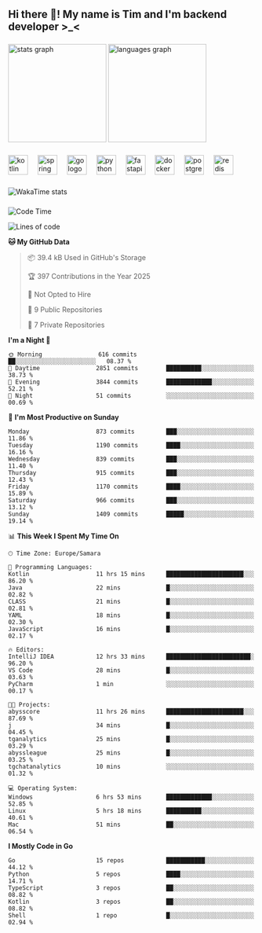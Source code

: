 <h2 align="left">Hi there 👋! My name is Tim and I'm backend developer >_<</h2>

###

<div align="left">
  <img src="https://github-readme-stats-qilm.vercel.app/api?username=intezya&hide_title=false&hide_rank=false&show_icons=true&include_all_commits=true&count_private=true&disable_animations=false&theme=omni&locale=en&hide_border=true&order=1&show=prs_merged&hide=issues" height="200" alt="stats graph"  />
  <img src="https://github-readme-stats-qilm.vercel.app/api/top-langs?username=intezya&locale=en&hide_title=false&layout=donut&langs_count=5&theme=omni&hide_border=true&order=2&exclude_repo=github-readme-stats&hide=mako" height="200" alt="languages graph"  />
</div>

###

<div align="left">
  <img src="https://img.shields.io/badge/Kotlin-7F52FF?logo=kotlin&logoColor=white&style=for-the-badge" height="40" alt="kotlin logo"  />
  <img width="12" />
  <img src="https://img.shields.io/badge/Spring-6DB33F?logo=spring&logoColor=black&style=for-the-badge" height="40" alt="spring logo"  />
  <img width="12" />
  <img src="https://img.shields.io/badge/Go-00ADD8?logo=go&logoColor=white&style=for-the-badge" height="40" alt="go logo"  />
  <img width="12" />
  <img src="https://img.shields.io/badge/Python-3776AB?logo=python&logoColor=white&style=for-the-badge" height="40" alt="python logo"  />
  <img width="12" />
  <img src="https://img.shields.io/badge/FastAPI-009688?logo=fastapi&logoColor=white&style=for-the-badge" height="40" alt="fastapi logo"  />
  <img width="12" />
  <img src="https://img.shields.io/badge/Docker-2496ED?logo=docker&logoColor=white&style=for-the-badge" height="40" alt="docker logo"  />
  <img width="12" />
  <img src="https://img.shields.io/badge/PostgreSQL-4169E1?logo=postgresql&logoColor=white&style=for-the-badge" height="40" alt="postgresql logo"  />
  <img width="12" />
  <img src="https://img.shields.io/badge/Redis-DC382D?logo=redis&logoColor=white&style=for-the-badge" height="40" alt="redis logo"  />
</div>

###

<picture>
	<source
		srcset="https://github-readme-stats-qilm.vercel.app/api/wakatime?username=intezya&theme=omni&layout=compact&hide_border=true"
		media="(prefers-color-scheme: dark)%2C (prefers-color-scheme: no-preference)"
	/>
	<img alt="WakaTime stats" src="https://github-readme-stats-qilm.vercel.app/api/wakatime?username=intezya&theme=omni&layout=compact&hide_border=true&"/>
</picture>

###

<!--START_SECTION:waka-->
![Code Time](http://img.shields.io/badge/Code%20Time-555%20hrs%2034%20mins-blue)

![Lines of code](https://img.shields.io/badge/From%20Hello%20World%20I%27ve%20Written-903.0%20thousand%20lines%20of%20code-blue)

**🐱 My GitHub Data** 

> 📦 39.4 kB Used in GitHub's Storage 
 > 
> 🏆 397 Contributions in the Year 2025
 > 
> 🚫 Not Opted to Hire
 > 
> 📜 9 Public Repositories 
 > 
> 🔑 7 Private Repositories 
 > 
**I'm a Night 🦉** 

```text
🌞 Morning                616 commits         ██░░░░░░░░░░░░░░░░░░░░░░░   08.37 % 
🌆 Daytime                2851 commits        ██████████░░░░░░░░░░░░░░░   38.73 % 
🌃 Evening                3844 commits        █████████████░░░░░░░░░░░░   52.21 % 
🌙 Night                  51 commits          ░░░░░░░░░░░░░░░░░░░░░░░░░   00.69 % 
```
📅 **I'm Most Productive on Sunday** 

```text
Monday                   873 commits         ███░░░░░░░░░░░░░░░░░░░░░░   11.86 % 
Tuesday                  1190 commits        ████░░░░░░░░░░░░░░░░░░░░░   16.16 % 
Wednesday                839 commits         ███░░░░░░░░░░░░░░░░░░░░░░   11.40 % 
Thursday                 915 commits         ███░░░░░░░░░░░░░░░░░░░░░░   12.43 % 
Friday                   1170 commits        ████░░░░░░░░░░░░░░░░░░░░░   15.89 % 
Saturday                 966 commits         ███░░░░░░░░░░░░░░░░░░░░░░   13.12 % 
Sunday                   1409 commits        █████░░░░░░░░░░░░░░░░░░░░   19.14 % 
```


📊 **This Week I Spent My Time On** 

```text
🕑︎ Time Zone: Europe/Samara

💬 Programming Languages: 
Kotlin                   11 hrs 15 mins      ██████████████████████░░░   86.20 % 
Java                     22 mins             █░░░░░░░░░░░░░░░░░░░░░░░░   02.82 % 
CLASS                    21 mins             █░░░░░░░░░░░░░░░░░░░░░░░░   02.81 % 
YAML                     18 mins             █░░░░░░░░░░░░░░░░░░░░░░░░   02.30 % 
JavaScript               16 mins             █░░░░░░░░░░░░░░░░░░░░░░░░   02.17 % 

🔥 Editors: 
IntelliJ IDEA            12 hrs 33 mins      ████████████████████████░   96.20 % 
VS Code                  28 mins             █░░░░░░░░░░░░░░░░░░░░░░░░   03.63 % 
PyCharm                  1 min               ░░░░░░░░░░░░░░░░░░░░░░░░░   00.17 % 

🐱‍💻 Projects: 
abysscore                11 hrs 26 mins      ██████████████████████░░░   87.69 % 
j                        34 mins             █░░░░░░░░░░░░░░░░░░░░░░░░   04.45 % 
tganalytics              25 mins             █░░░░░░░░░░░░░░░░░░░░░░░░   03.29 % 
abyssleague              25 mins             █░░░░░░░░░░░░░░░░░░░░░░░░   03.25 % 
tgchatanalytics          10 mins             ░░░░░░░░░░░░░░░░░░░░░░░░░   01.32 % 

💻 Operating System: 
Windows                  6 hrs 53 mins       █████████████░░░░░░░░░░░░   52.85 % 
Linux                    5 hrs 18 mins       ██████████░░░░░░░░░░░░░░░   40.61 % 
Mac                      51 mins             ██░░░░░░░░░░░░░░░░░░░░░░░   06.54 % 
```

**I Mostly Code in Go** 

```text
Go                       15 repos            ███████████░░░░░░░░░░░░░░   44.12 % 
Python                   5 repos             ████░░░░░░░░░░░░░░░░░░░░░   14.71 % 
TypeScript               3 repos             ██░░░░░░░░░░░░░░░░░░░░░░░   08.82 % 
Kotlin                   3 repos             ██░░░░░░░░░░░░░░░░░░░░░░░   08.82 % 
Shell                    1 repo              █░░░░░░░░░░░░░░░░░░░░░░░░   02.94 % 
```




<!--END_SECTION:waka-->
